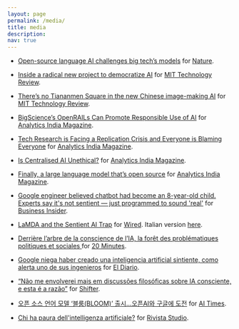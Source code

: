 ```yaml
---
layout: page
permalink: /media/
title: media
description: 
nav: true
---
```


* [Open-source language AI challenges big tech’s models](https://www.nature.com/articles/d41586-022-01705-z) for [Nature](https://www.nature.com/).

* [Inside a radical new project to democratize AI](https://www.technologyreview.com/2022/07/12/1055817/inside-a-radical-new-project-to-democratize-ai/) for [MIT Technology Review](https://www.technologyreview.com/).

* [There’s no Tiananmen Square in the new Chinese image-making AI](https://www.technologyreview.com/2022/09/14/1059481/baidu-chinese-image-ai-tiananmen/) for [MIT Technology Review](https://www.technologyreview.com/).

* [BigScience’s OpenRAILs Can Promote Responsible Use of AI](https://analyticsindiamag.com/bigsciences-openrails-can-promote-responsible-use-of-ai/) for [Analytics India Magazine](https://analyticsindiamag.com/).

* [Tech Research is Facing a Replication Crisis and Everyone is Blaming Everyone](https://analyticsindiamag.com/tech-research-is-facing-a-replication-crisis-and-everyone-is-blaming-everyone/) for [Analytics India Magazine](https://analyticsindiamag.com/).

* [Is Centralised AI Unethical?](https://analyticsindiamag.com/is-centralised-ai-unethical/) for [Analytics India Magazine](https://analyticsindiamag.com/).

* [Finally, a large language model that’s open source](https://analyticsindiamag.com/finally-a-large-language-model-thats-open-source/) for [Analytics India Magazine](https://analyticsindiamag.com/).

* [Google engineer believed chatbot had become an 8-year-old child. Experts say it's not sentient — just programmed to sound 'real'](https://www.businessinsider.com/lamda-ai-isnt-sentient-google-engineer-claims-2022-6?r=US&IR=T) for [Business Insider](https://www.businessinsider.com/).

* [LaMDA and the Sentient AI Trap](https://www.wired.com/story/lamda-sentient-ai-bias-google-blake-lemoine/) for [Wired](https://www.wired.com/). Italian version [here](https://www.wired.it/article/intelligenza-artificiale-lamda-dibattito-ai-senziente/).

* [Derrière l’arbre de la conscience de l’IA, la forêt des problématiques politiques et sociales
](https://www.20minutes.fr/arts-stars/web/3315831-20220726-derriere-arbre-conscience-ia-foret-problematiques-politiques-sociales) for [20 Minutes](https://www.20minutes.fr/).

* [Google niega haber creado una inteligencia artificial sintiente, como alerta uno de sus ingenieros](https://www.eldiarioar.com/mundo/google-niega-haber-creado-inteligencia-artificial-sintiente-alerta-ingenieros_1_9083638.html) for [El Diario](https://www.eldiarioar.com).

* [“Não me envolverei mais em discussões filosóficas sobre IA consciente, e esta é a razão”](https://shifter.pt/2022/08/ia-consciente-giada-pistilli/) for [Shifter](https://shifter.pt/).

* [오픈 소스 언어 모델 ‘블룸(BLOOM)’ 출시…오픈AI와 구글에 도전](http://www.aitimes.com/news/articleView.html?idxno=145494) for [AI Times](http://www.aitimes.com).

* [Chi ha paura dell'intelligenza artificiale?](https://www.rivistastudio.com/ai-google-blake-lemoine/) for [Rivista Studio](https://www.rivistastudio.com/).






